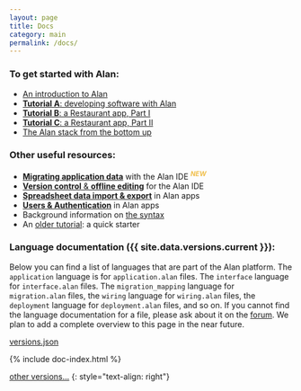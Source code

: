 ```yaml
---
layout: page
title: Docs
category: main
permalink: /docs/
---
```


### To get started with Alan:
- [An introduction to Alan](/pages/tuts/introducing.html)
- [**Tutorial A**: developing software with Alan](/pages/tutorials/ide/ide-tutorial.html)
- [**Tutorial B**: a Restaurant app, Part I](/pages/tutorials/model/2022.2/application-tutorial.html)
- [**Tutorial C**: a Restaurant app, Part II](/pages/tutorials/model/2022.2/application-tutorial2.html)
- [The Alan stack from the bottom up](/pages/tuts/bottom-up.html)

### Other useful resources:
- [**Migrating application data**](/pages/tutorials/migrations/2022.2/migrations.html) with the Alan IDE <sup style="color: #F0BF4C">***NEW***</sup>
- [**Version control** & **offline editing**](/pages/tutorials/ide/ide-version-control.html) for the Alan IDE
- [**Spreadsheet data import & export**](/pages/tutorials/data-import-export/data-import-export.html) in Alan apps
- [**Users & Authentication**](/pages/tutorials/model/2022.2/application-users.html) in Alan apps
- Background information on [the syntax](/pages/tuts/syntax.html)
- An [older tutorial](/pages/tuts/getting-started.html): a quick starter


<a name="languages"></a>
### Language documentation ({{ site.data.versions.current }}):

Below you can find a list of languages that are part of the Alan platform.
The `application` language is for `application.alan` files.
The `interface` language for `interface.alan` files.
The `migration_mapping` language for `migration.alan` files, the `wiring` language for `wiring.alan` files, the `deployment` language for `deployment.alan` files, and so on. If you cannot find the language documentation for a file, please ask about it on the [forum](https://forum.alan-platform.com/). We plan to add a complete overview to this page in the near future.

<a href="https://dist.alan-platform.com/share/versions/{{ site.data.versions.current }}/versions.json">versions.json</a>

{% include doc-index.html %}

[other versions...](/docs/archive)
{: style="text-align: right"}
